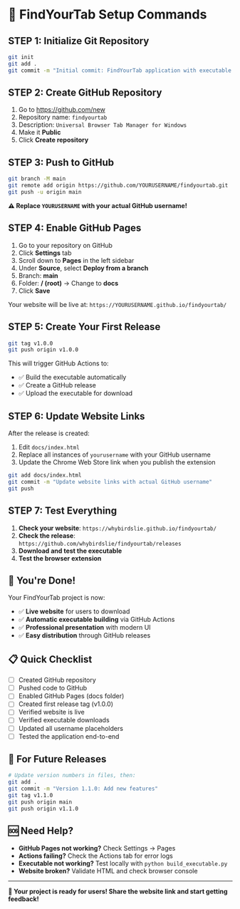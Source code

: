 # 🚀 FindYourTab Setup Commands

## **STEP 1: Initialize Git Repository**

```bash
git init
git add .
git commit -m "Initial commit: FindYourTab application with executable and GitHub Pages"
```

## **STEP 2: Create GitHub Repository**

1. Go to https://github.com/new
2. Repository name: `findyourtab`
3. Description: `Universal Browser Tab Manager for Windows`
4. Make it **Public**
5. Click **Create repository**

## **STEP 3: Push to GitHub**

```bash
git branch -M main
git remote add origin https://github.com/YOURUSERNAME/findyourtab.git
git push -u origin main
```

**⚠️ Replace `YOURUSERNAME` with your actual GitHub username!**

## **STEP 4: Enable GitHub Pages**

1. Go to your repository on GitHub
2. Click **Settings** tab
3. Scroll down to **Pages** in the left sidebar
4. Under **Source**, select **Deploy from a branch**
5. Branch: **main**
6. Folder: **/ (root)** → Change to **docs**
7. Click **Save**

Your website will be live at: `https://YOURUSERNAME.github.io/findyourtab/`

## **STEP 5: Create Your First Release**

```bash
git tag v1.0.0
git push origin v1.0.0
```

This will trigger GitHub Actions to:
- ✅ Build the executable automatically
- ✅ Create a GitHub release
- ✅ Upload the executable for download

## **STEP 6: Update Website Links**

After the release is created:

1. Edit `docs/index.html`
2. Replace all instances of `yourusername` with your GitHub username
3. Update the Chrome Web Store link when you publish the extension

```bash
git add docs/index.html
git commit -m "Update website links with actual GitHub username"
git push
```

## **STEP 7: Test Everything**

1. **Check your website**: `https://whybirdslie.github.io/findyourtab/`
2. **Check the release**: `https://github.com/whybirdslie/findyourtab/releases`
3. **Download and test the executable**
4. **Test the browser extension**

## **🎉 You're Done!**

Your FindYourTab project is now:
- ✅ **Live website** for users to download
- ✅ **Automatic executable building** via GitHub Actions
- ✅ **Professional presentation** with modern UI
- ✅ **Easy distribution** through GitHub releases

## **📋 Quick Checklist**

- [ ] Created GitHub repository
- [ ] Pushed code to GitHub
- [ ] Enabled GitHub Pages (docs folder)
- [ ] Created first release tag (v1.0.0)
- [ ] Verified website is live
- [ ] Verified executable downloads
- [ ] Updated all username placeholders
- [ ] Tested the application end-to-end

## **🔄 For Future Releases**

```bash
# Update version numbers in files, then:
git add .
git commit -m "Version 1.1.0: Add new features"
git tag v1.1.0
git push origin main
git push origin v1.1.0
```

## **🆘 Need Help?**

- **GitHub Pages not working?** Check Settings → Pages
- **Actions failing?** Check the Actions tab for error logs
- **Executable not working?** Test locally with `python build_executable.py`
- **Website broken?** Validate HTML and check browser console

---

**🎯 Your project is ready for users! Share the website link and start getting feedback!** 